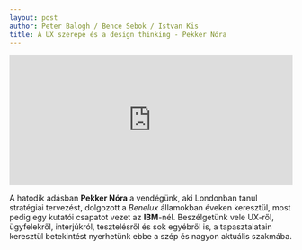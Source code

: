 ```yaml
---
layout: post
author: Peter Balogh / Bence Sebok / Istvan Kis
title: A UX szerepe és a design thinking - Pekker Nóra
---
```

<iframe src="https://open.spotify.com/embed/episode/5zCCMgswxqWuWlKMh0p1or?utm_source=generator" title="A UX szerepe" width="100%" height="232" frameBorder="0" allowfullscreen="" allow="autoplay; clipboard-write; encrypted-media; fullscreen; picture-in-picture"></iframe>

A hatodik adásban **Pekker Nóra** a vendégünk, aki Londonban tanul stratégiai tervezést, dolgozott a *Benelux* államokban éveken keresztül, most pedig egy kutatói csapatot vezet az **IBM**-nél. Beszélgetünk vele UX-ről, ügyfelekről, interjúkról, tesztelésről és sok egyébről is, a tapasztalatain keresztül betekintést nyerhetünk ebbe a szép és nagyon aktuális szakmába.
